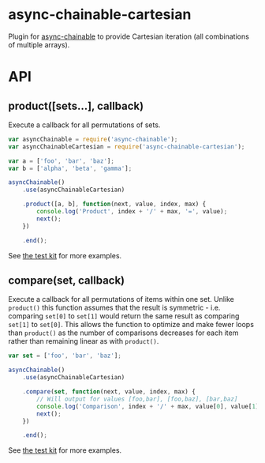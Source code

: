 async-chainable-cartesian
=========================
Plugin for [async-chainable](https://github.com/hash-bang/async-chainable) to provide Cartesian iteration (all combinations of multiple arrays).


API
===

product([sets...], callback)
----------------------------
Execute a callback for all permutations of sets.


```javascript
var asyncChainable = require('async-chainable');
var asyncChainableCartesian = require('async-chainable-cartesian');

var a = ['foo', 'bar', 'baz'];
var b = ['alpha', 'beta', 'gamma'];

asyncChainable()
	.use(asyncChainableCartesian)

	.product([a, b], function(next, value, index, max) {
		console.log('Product', index + '/' + max, '=', value);
		next();
	})

	.end();
```

See [the test kit](test/product.js) for more examples.


compare(set, callback)
----------------------
Execute a callback for all permutations of items within one set.
Unlike `product()` this function assumes that the result is symmetric - i.e. comparing `set[0]` to `set[1]` would return the same result as comparing `set[1]` to `set[0]`. This allows the function to optimize and make fewer loops than `product()` as the number of comparisons decreases for each item rather than remaining linear as with `product()`.


```javascript
var set = ['foo', 'bar', 'baz'];

asyncChainable()
	.use(asyncChainableCartesian)

	.compare(set, function(next, value, index, max) {
		// Will output for values [foo,bar], [foo,baz], [bar,baz]
		console.log('Comparison', index + '/' + max, value[0], value[1]);
		next();
	})

	.end();
```


See [the test kit](test/compare.js) for more examples.
